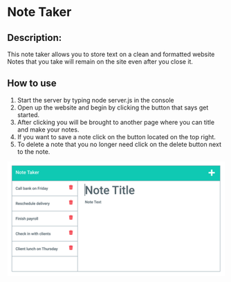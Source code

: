 # Note Taker 

## Description:

This note taker allows you to store text on a clean and formatted website <br>
Notes that you take will remain on the site even after you close it.

## How to use

1. Start the server by typing node server.js in the console
2. Open up the website and begin by clicking the button that says get started.
3. After clicking you will be brought to another page where you can title and make your notes.
4. If you want to save a note click on the button located on the top right.
5. To delete a note that you no longer need click on the delete button next to the note.

![image of the website](./Assets/11-express-homework-demo-01.png)
